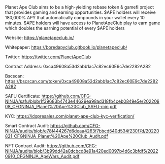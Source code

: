 Planet Ape Club aims to be a high-yielding rebase token & gamefi project that provides gaming and earning opportunities. $APE holders will receive 180,000% APY that automatically compounds in your wallet every 10 minutes. $APE holders will have access to PlanetApeClub play to earn game which doubles the earning potential of every $APE holders

Website: https://planetapeclub.io/

Whitepaper: https://boredapyclub.gitbook.io/planetapeclub/

Twitter: https://twitter.com/PlanetApeClub

Contract Address: 0xca49608a53d2abb1ac7c82ec60E9c7de2282A282

Bscscan: https://bscscan.com/token/0xca49608a53d2abb1ac7c82ec60E9c7de2282A282

SAFU Certificate: https://github.com/CFG-NINJA/safu/blob/1f39683b4743e44629ea98ad318fb4ceb0849e5e/20220908_CFGNINJA_Planet%20Ape%20Club_SAFU-min.pdf

KYC: https://idopresales.com/planet-ape-club-kyc-verification/

Smart Contract Audit: https://github.com/CFG-NINJA/audits/blob/e78f444267d6deaa4263f7bbcd540d534f230f7d/20220821_CFGNINJA_Planet%20Ape%20Club_Audit.pdf

NFT Contract Audit: https://github.com/CFG-NINJA/audits/blob/3b99dd42a0dcbcd8e91a420ed0097b4d6c3bfdf5/20220910_CFGNINJA_ApeWars_Audit.pdf

